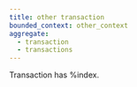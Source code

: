 ```yaml
---
title: other transaction
bounded_context: other_context
aggregate:
  - transaction
  - transactions
---
```

Transaction has %index.